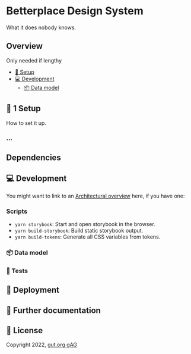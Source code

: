 # Betterplace Design System

What it does nobody knows.

## Overview

Only needed if lengthy

- [🔧 Setup](#-1-Setup)
- [💻 Development](#-Development)
  - [📦 Data model](#-Data-model)

## 🔧 1 Setup

How to set it up.

### ...

## Dependencies

## 💻 Development

You might want to link to an [Architectural overview](doc/architecture.md)
here, if you have one:

### Scripts

- `yarn storybook`: Start and open storybook in the browser.
- `yarn build-storybook`: Build static storybook output.
- `yarn build-tokens`: Generate all CSS variables from tokens.

### 📦 Data model

### 🧪 Tests

## 🚢 Deployment

## 📒 Further documentation

## 📖 License

Copyright 2022, [gut.org gAG](https://gut.org)
